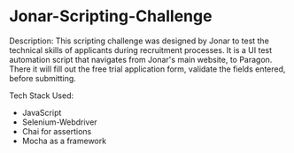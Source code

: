 # Jonar-Scripting-Challenge

Description:
This scripting challenge was designed by Jonar to test the technical skills of applicants during recruitment processes. It is a UI test automation script that navigates from Jonar's main website, to Paragon. There it will fill out the free trial application form, validate the fields entered, before submitting. 

Tech Stack Used:
- JavaScript
- Selenium-Webdriver
- Chai for assertions
- Mocha as a framework